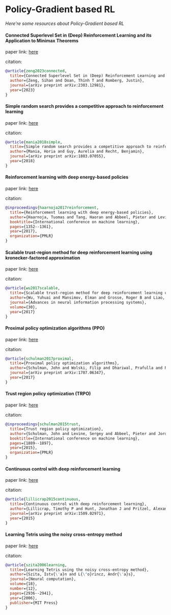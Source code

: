 # Policy-Gradient based RL
*Here're some resources about Policy-Gradient based RL*


#### Connected Superlevel Set in (Deep) Reinforcement Learning and its Application to Minimax Theorems

paper link: [here](https://arxiv.org/pdf/2303.12981)

citation: 
```bibtex
@article{zeng2023connected,
  title={Connected Superlevel Set in (Deep) Reinforcement Learning and its Application to Minimax Theorems},
  author={Zeng, Sihan and Doan, Thinh T and Romberg, Justin},
  journal={arXiv preprint arXiv:2303.12981},
  year={2023}
}
```
    


#### Simple random search provides a competitive approach to reinforcement learning

paper link: [here](https://arxiv.org/pdf/1803.07055.pdf)

citation: 
```bibtex
@article{mania2018simple,
  title={Simple random search provides a competitive approach to reinforcement learning},
  author={Mania, Horia and Guy, Aurelia and Recht, Benjamin},
  journal={arXiv preprint arXiv:1803.07055},
  year={2018}
}
```
    


#### Reinforcement learning with deep energy-based policies

paper link: [here](http://proceedings.mlr.press/v70/haarnoja17a/haarnoja17a.pdf)

citation: 
```bibtex
@inproceedings{haarnoja2017reinforcement,
  title={Reinforcement learning with deep energy-based policies},
  author={Haarnoja, Tuomas and Tang, Haoran and Abbeel, Pieter and Levine, Sergey},
  booktitle={International conference on machine learning},
  pages={1352--1361},
  year={2017},
  organization={PMLR}
}
```


#### Scalable trust-region method for deep reinforcement learning using kronecker-factored approximation

paper link: [here](https://proceedings.neurips.cc/paper/2017/file/361440528766bbaaaa1901845cf4152b-Paper.pdf)

citation: 
```bibtex
@article{wu2017scalable,
  title={Scalable trust-region method for deep reinforcement learning using kronecker-factored approximation},
  author={Wu, Yuhuai and Mansimov, Elman and Grosse, Roger B and Liao, Shun and Ba, Jimmy},
  journal={Advances in neural information processing systems},
  volume={30},
  year={2017}
}
```
    


#### Proximal policy optimization algorithms (PPO)

paper link: [here](https://arxiv.org/pdf/1707.06347.pdf)

citation: 
```bibtex
@article{schulman2017proximal,
  title={Proximal policy optimization algorithms},
  author={Schulman, John and Wolski, Filip and Dhariwal, Prafulla and Radford, Alec and Klimov, Oleg},
  journal={arXiv preprint arXiv:1707.06347},
  year={2017}
}
```


#### Trust region policy optimization (TRPO)

paper link: [here](http://proceedings.mlr.press/v37/schulman15.pdf)

citation: 
```bibtex
@inproceedings{schulman2015trust,
  title={Trust region policy optimization},
  author={Schulman, John and Levine, Sergey and Abbeel, Pieter and Jordan, Michael and Moritz, Philipp},
  booktitle={International conference on machine learning},
  pages={1889--1897},
  year={2015},
  organization={PMLR}
}
```

#### Continuous control with deep reinforcement learning

paper link: [here](https://arxiv.org/pdf/1509.02971.pdf)

citation: 
```bibtex
@article{lillicrap2015continuous,
  title={Continuous control with deep reinforcement learning},
  author={Lillicrap, Timothy P and Hunt, Jonathan J and Pritzel, Alexander and Heess, Nicolas and Erez, Tom and Tassa, Yuval and Silver, David and Wierstra, Daan},
  journal={arXiv preprint arXiv:1509.02971},
  year={2015}
}
```

#### Learning Tetris using the noisy cross-entropy method

paper link: [here](https://www.academia.edu/download/31975697/SzitaLorincz05Learning.pdf)

citation: 
```bibtex
@article{szita2006learning,
  title={Learning Tetris using the noisy cross-entropy method},
  author={Szita, Istv{\'a}n and L{\"o}rincz, Andr{\'a}s},
  journal={Neural computation},
  volume={18},
  number={12},
  pages={2936--2941},
  year={2006},
  publisher={MIT Press}
}
```
    
    
    
    